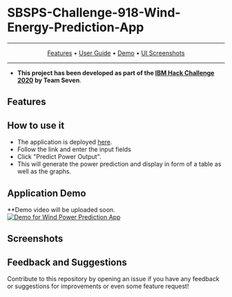 # SBSPS-Challenge-918-Wind-Energy-Prediction-App


---
<p align="center">
    <a href="#features">Features</a> &bull;
    <a href="#how-to-use-it">User Guide</a> &bull;
    <a href="#application-demo">Demo</a> &bull;
    <a href="#screenshots">UI Screenshots</a>
</p>

---


* **This project has been developed as part of the [IBM Hack Challenge 2020](https://smartinternz.com/ibm-hack-challenge-2020) by Team Seven**.

## Features 


## How to use it
* The application is deployed [here](https://node-red-seven.eu-gb.mybluemix.net/ui/#!/0?socketid=0rhfSrtrPdiOimYiAAAT).
* Follow the link and enter the input fields
* Click "Predict Power Output".
* This will generate the power prediction and display in form of a table as well as the graphs.


## Application Demo

**Demo video will be uploaded soon.
[![Demo for Wind Power Prediction App](https://img.youtube.com/)](https://www.youtube.com/) 

## Screenshots


## Feedback and Suggestions
Contribute to this repository by opening an issue if you have any feedback or suggestions for improvements or even some feature request!







